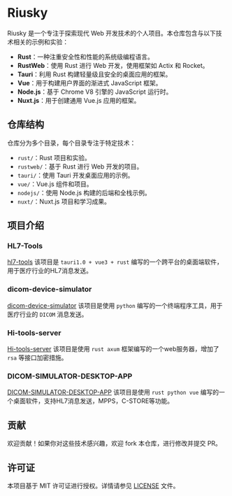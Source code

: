 # Riusky

Riusky 是一个专注于探索现代 Web 开发技术的个人项目。本仓库包含与以下技术相关的示例和实验：

- **Rust**：一种注重安全性和性能的系统级编程语言。
- **RustWeb**：使用 Rust 进行 Web 开发，使用框架如 Actix 和 Rocket。
- **Tauri**：利用 Rust 构建轻量级且安全的桌面应用的框架。
- **Vue**：用于构建用户界面的渐进式 JavaScript 框架。
- **Node.js**：基于 Chrome V8 引擎的 JavaScript 运行时。
- **Nuxt.js**：用于创建通用 Vue.js 应用的框架。

## 仓库结构

仓库分为多个目录，每个目录专注于特定技术：

- `rust/`：Rust 项目和实验。
- `rustweb/`：基于 Rust 进行 Web 开发的项目。
- `tauri/`：使用 Tauri 开发桌面应用的示例。
- `vue/`：Vue.js 组件和项目。
- `nodejs/`：使用 Node.js 构建的后端和全栈示例。
- `nuxt/`：Nuxt.js 项目和学习成果。

## 项目介绍

### HL7-Tools

[hl7-tools](https://github.com/riusky/HL7-Tools) 该项目是 `tauri1.0 + vue3 + rust` 编写的一个跨平台的桌面端软件，用于医疗行业的HL7消息发送。

### dicom-device-simulator

[dicom-device-simulator](https://github.com/riusky/dicom-device-simulator) 该项目是使用 `python` 编写的一个终端程序工具，用于医疗行业的 `DICOM` 消息发送。

### Hi-tools-server

[Hi-tools-server](https://github.com/riusky/Hi-tools-server) 该项目是使用 `rust axum` 框架编写的一个web服务器，增加了 `rsa` 等接口加密措施。

### DICOM-SIMULATOR-DESKTOP-APP

[DICOM-SIMULATOR-DESKTOP-APP](https://github.com/riusky/DICOM-SIMULATOR-DESKTOP-APP) 该项目是使用 `rust python vue` 编写的一个桌面软件，支持HL7消息发送，MPPS，C-STORE等功能。


## 贡献

欢迎贡献！如果你对这些技术感兴趣，欢迎 fork 本仓库，进行修改并提交 PR。

## 许可证

本项目基于 MIT 许可证进行授权。详情请参见 [LICENSE](LICENSE) 文件。
